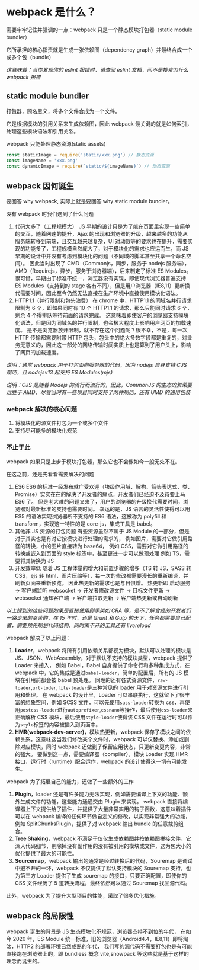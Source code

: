 # webpack 是什么？

需要牢牢记住并强调的一点：webpack 只是一个静态模块打包器（static module bundler）

它所承担的核心指责就是生成一张依赖图（dependency graph）并最终合成一个或多个包（bundle）

_这意味着：当你发现你的 eslint 报错时，请查阅 eslint 文档，而不是搜索为什么 webpack 报错_

## static module bundler

打包器，顾名思义，将多个文件合成为一个文件。

它是根据模块的引用关系来生成依赖图，因此 webpack 最关键的就是如何索引，处理这些模块语法和引用关系。

webpack 只能处理静态资源(static assets)

```javascript
const staticImage = require('static/xxx.png') // 静态资源
const imageName = 'xxx.png'
const dynamicImage = require(`static/${imageName}`) // 动态资源
```

## webpack 因何诞生

要回答 why webpack, 实际上就是要回答 why static module bundler。

没有 webpack 时我们遇到了什么问题

1. 代码太多了（工程规模大）
   JS 早期的设计只是为了能在页面里实现一些简单的交互，随着网速的提升，Ajax 的出现和浏览器的升级，越来越多的功能从服务端转移到前端，且交互越来越复杂，UI 对动效等的要求也在提升，需要实现的功能多了，工程规模自然庞大了，对于模块化的需求也应运而生，而 JS 早期的设计中并没有考虑到模块化的问题（不同域的脚本甚至共享一个命名空间）。
   因此当时出现了 CMD（Commonjs，同步，服务于 nodejs 服务端），AMD（Requirejs，异步，服务于浏览器端），后来制定了标准 ES Modules。
   很可惜，早期由于标准不统一，浏览器没有实现，即使现代浏览器普遍支持 ES Modules（支持到的 stage 各有不同），但是用户浏览器（IE8,11）更新换代需要时间，因此至今仍然无法直接在生产环境中直接使用模块化语法。
2. HTTP1.1（并行限制和包头浪费）
   在 chrome 中，HTTP1.1 的同域名并行请求限制为 6 个，即如果同时有 10 个 HTTP1.1 的请求，那么只能同时请求 6 个，剩余 4 个得排队等待前面的请求完成。
   这意味着即使客户的浏览器支持模块化语法，但是因为同域名的并行限制，也会极大程度上影响用户网页的加载速度。
   是不是浏览器放开限制，就不存在这个问题呢？很不幸，不是，每一次 HTTP 传输都需要附带 HTTP 包头，包头中的绝大多数字段都是重复的，对业务无意义的，因此这一部分的网络传输时间实质上也是算到了用户头上，影响了网页的加载速度。

_说明：通常 webpack 用于打包面向服务器的代码，因为 nodejs 自身支持 CJS 规范，且 nodejsv13 起支持 ES Modules(mjs)_

_说明：CJS 是随着 Nodejs 的流行而流行的，因此，CommonJS 的生态的繁荣要远胜于 AMD，尽管当时有一些项目同时支持了两种规范，还有 UMD 的通用包装_

### webpack 解决的核心问题

1. 将模块化的源文件打包为一个或多个文件
2. 支持尽可能多的模块化规范

### 不止于此

webpack 如果只是止步于模块打包器，那么它也不会像如今一般无处不在。

在这之前，还是先看看需要解决的问题

1. ES6
   ES6 的标准一经发布就广受欢迎（块级作用域、解构、箭头表达式、类、Promise）实实在在的解决了开发者的痛点，开发者们已经迫不及待要上马 ES6 了。
   但是老大难的问题又来了，用户的浏览器的升级换代需要时间，浏览器对最新标准的支持也需要时间。
   幸运的是，JS 语言的灵活性使得可以用 ES5 的语法实现浏览器所不支持的 ES6 语法，这被称为 polyfill 和 transform，实现这一特性的是 core-js，集成工具是 babel。
2. 其他非 JS 资源的打包问题
   有些资源虽然不属于 JS Module 的一部分，但是对于其实也是有对它按模块进行处理的需求的，
   例如图片，需要对它做引用路径的转换，小的图片直接转为 base64，
   例如 CSS，需要对它做引用路径的转换或嵌入到页面的 style 标签中，甚至更进一步可以做预处理
   例如 TS，需要将其转换为 JS
3. 开发效率低
   随着 JS 工程体量的增大和前置步骤的增多（TS 转 JS，SASS 转 CSS，ejs 转 html，图片压缩等），每一次的修改都需要漫长的重新编译，并刷新页面来重新预览。
   因此热更新的需求也是与日俱增。
   热更新即 启动服务 -> 客户端监听 websocket -> 开发者修改源文件 -> 目标文件更新 -> websocket 通知客户端 -> 客户端拉取更新 -> 客户端热更新或自动刷新

_以上提到的这些问题如果是直接使用脚手架如 CRA 等，是不了解曾经的开发者们一路走来的幸苦的，在 15 年时，还是 Grunt 和 Gulp 的天下，任务都需要自己配置，需要预先规划代码结构，同时离不开的工具还有 livereload_

webpack 解决了以上问题：

1. **Loader**，webpack 将所有引用依赖关系都视为模块，默认可以处理的模块是 JS、JSON、WebAssembly，对于默认不支持的模块类型，webpack 提供了 Loader 来接入，
   例如 Babel，Babel 自身提供了命令行和多种集成方式，在 webpack 中，它的集成是通过`babel-loader`，简单的配置后，所有的 JS 模块在引用前都会被 babel 预处理。
   同理的还有各式资源文件，`raw-loader`,`url-loder`,`file-loader`是三种常见的 loader 用于对资源文件进行引用和处理。
   在 webpack 的设计里，Loader 可以串联执行，这就留下了很丰富的想象空间，例如 SCSS 文件，可以先使用`sass-loader`转换为 css，再使用`postcss-loader`进行`autoprefixer`,`cssnano`等操作，最后使用`css-loader`来正确解析 CSS 模块，最后使用`style-loader`使得该 CSS 文件在运行时可以作为`style`标签的内容被插入到页面中。
2. **HMR(webpack-dev-server)**，模块热更新，webpack 保存了模块之间的依赖关系，这意味这当我们修改某个文件时，webpack 可以仅替换、添加或删除对应模块，同时 webpack 还做到了保留应用状态，只更新变更内容，非常的强大。
   要做到这一点，需要编译器（compiler），模块 Loader 实现 HMR 接口，运行时（runtime）配合运作，webpack 的设计使得这一切有可能发生。

webpack 为了拓展自己的能力，还做了一些额外的工作

1. **Plugin**，loader 还是有许多能力无法实现，例如需要编译上下文的功能、额外生成文件的功能，这些能力通通交由 Plugin 来实现。
   webpack 直接将编译器上下文提供给了插件，并提供了大量非常实用的钩子函数，这意味着插件可以在 webpack 编译的任何环节做自定义的修改，以实现非常强大的功能，
   例如 SplitChunksPlugin，提供了对 webpack 输出 bundle 的任意裁剪组合。
2. **Tree Shaking**，webpack 不满足于仅仅生成依赖图并按依赖图拼接文件，它深入代码细节，剔除掉没有副作用的没有被引用的模块或文件，这为包大小的优化提供了最大的可能性。
3. **Sourcemap**，webpack 输出的通常是经过转换后的代码，Souremap 是调试中避不开的一环，webpack 不仅提供了默认支持模块的 Souremap 支持，也为第三方 Loader 提供了生成 souremap 的接口，只要正确配置，即使你的 CSS 文件经历了 5 道转换流程，最终依然可以通过 Souremap 找回源代码。

此外，webpack 为了提升大型项目的性能，采取了很多优化措施。

## webpack 的局限性

webpack 诞生的背景是 JS 生态模块化不规范，浏览器支持不到位的年代，
在如今 2020 年，ES Module 统一标准，旧的浏览器（Android4.4，IE8,11）即将淘汰，HTTP2 的部署环境已然成熟的年代，
我们写的源代码不需要打包也是有可能直接跑在浏览器上的，即 bundless 概念
vite,snowpack 等这些就是基于这样的理念而诞生的。
